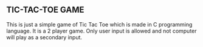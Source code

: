 ## TIC-TAC-TOE GAME
This is just a simple game of Tic Tac Toe which is made in C programming language. It is a 2 player game. Only user input is allowed and not computer will play as a secondary input.
